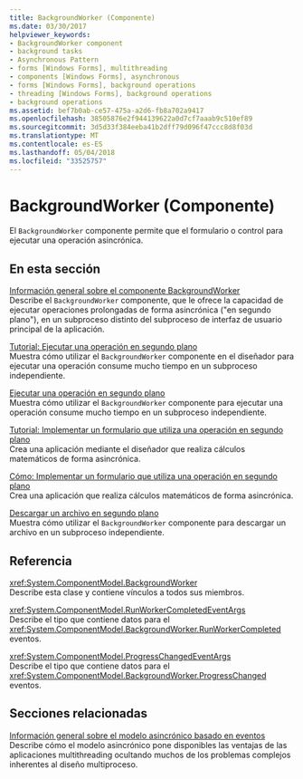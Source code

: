 ```yaml
---
title: BackgroundWorker (Componente)
ms.date: 03/30/2017
helpviewer_keywords:
- BackgroundWorker component
- background tasks
- Asynchronous Pattern
- forms [Windows Forms], multithreading
- components [Windows Forms], asynchronous
- forms [Windows Forms], background operations
- threading [Windows Forms], background operations
- background operations
ms.assetid: bef7b0ab-ce57-475a-a2d6-fb8a702a9417
ms.openlocfilehash: 38505876e2f944139622a0d7cf7aaab9c510ef89
ms.sourcegitcommit: 3d5d33f384eeba41b2dff79d096f47ccc8d8f03d
ms.translationtype: MT
ms.contentlocale: es-ES
ms.lasthandoff: 05/04/2018
ms.locfileid: "33525757"
---
```

# <a name="backgroundworker-component"></a>BackgroundWorker (Componente)
El `BackgroundWorker` componente permite que el formulario o control para ejecutar una operación asincrónica.  
  
## <a name="in-this-section"></a>En esta sección  
 [Información general sobre el componente BackgroundWorker](../../../../docs/framework/winforms/controls/backgroundworker-component-overview.md)  
 Describe el `BackgroundWorker` componente, que le ofrece la capacidad de ejecutar operaciones prolongadas de forma asincrónica ("en segundo plano"), en un subproceso distinto del subproceso de interfaz de usuario principal de la aplicación.  
  
 [Tutorial: Ejecutar una operación en segundo plano](../../../../docs/framework/winforms/controls/walkthrough-running-an-operation-in-the-background.md)  
 Muestra cómo utilizar el `BackgroundWorker` componente en el diseñador para ejecutar una operación consume mucho tiempo en un subproceso independiente.  
  
 [Ejecutar una operación en segundo plano](../../../../docs/framework/winforms/controls/how-to-run-an-operation-in-the-background.md)  
 Muestra cómo utilizar el `BackgroundWorker` componente para ejecutar una operación consume mucho tiempo en un subproceso independiente.  
  
 [Tutorial: Implementar un formulario que utiliza una operación en segundo plano](../../../../docs/framework/winforms/controls/walkthrough-implementing-a-form-that-uses-a-background-operation.md)  
 Crea una aplicación mediante el diseñador que realiza cálculos matemáticos de forma asincrónica.  
  
 [Cómo: Implementar un formulario que utiliza una operación en segundo plano](../../../../docs/framework/winforms/controls/how-to-implement-a-form-that-uses-a-background-operation.md)  
 Crea una aplicación que realiza cálculos matemáticos de forma asincrónica.  
  
 [Descargar un archivo en segundo plano](../../../../docs/framework/winforms/controls/how-to-download-a-file-in-the-background.md)  
 Muestra cómo utilizar el `BackgroundWorker` componente para descargar un archivo en un subproceso independiente.  
  
## <a name="reference"></a>Referencia  
 <xref:System.ComponentModel.BackgroundWorker>  
 Describe esta clase y contiene vínculos a todos sus miembros.  
  
 <xref:System.ComponentModel.RunWorkerCompletedEventArgs>  
 Describe el tipo que contiene datos para el <xref:System.ComponentModel.BackgroundWorker.RunWorkerCompleted> eventos.  
  
 <xref:System.ComponentModel.ProgressChangedEventArgs>  
 Describe el tipo que contiene datos para el <xref:System.ComponentModel.BackgroundWorker.ProgressChanged> eventos.  
  
## <a name="related-sections"></a>Secciones relacionadas  
 [Información general sobre el modelo asincrónico basado en eventos](../../../../docs/standard/asynchronous-programming-patterns/event-based-asynchronous-pattern-overview.md)  
 Describe cómo el modelo asincrónico pone disponibles las ventajas de las aplicaciones multithreading ocultando muchos de los problemas complejos inherentes al diseño multiproceso.
